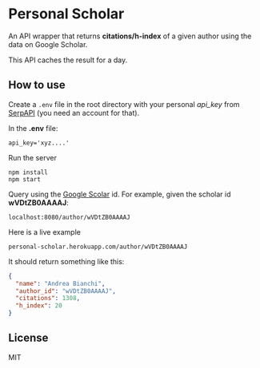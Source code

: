 # Personal Scholar

An API wrapper that returns **citations/h-index** of a given author using the data on Google Scholar.

This API caches the result for a day.

## How to use

Create a `.env` file in the root directory with your personal _api_key_ from [SerpAPI](https://serpapi.com) (you need an account for that).

In the **.env** file:

```
api_key='xyz....'
```

Run the server

```
npm install
npm start
```

Query using the [Google Scolar](https://scholar.google.com) id. For example, given the scholar id **wVDtZB0AAAAJ**:

```
localhost:8080/author/wVDtZB0AAAAJ
```

Here is a live example

```
personal-scholar.herokuapp.com/author/wVDtZB0AAAAJ
```

It should return something like this:

```json
{
  "name": "Andrea Bianchi",
  "author_id": "wVDtZB0AAAAJ",
  "citations": 1308,
  "h_index": 20
}
```

## License

MIT
